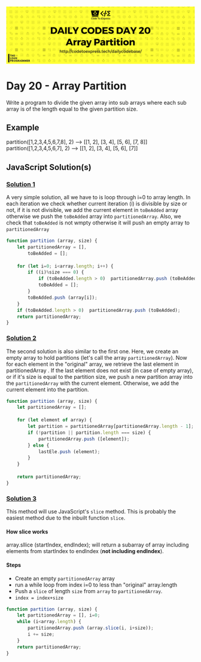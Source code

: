 ![cover](./cover.png)

# Day 20 - Array Partition

Write a program to divide the given array into sub arrays where each sub array is of the length equal to the given partition size.

## Example

partition([1,2,3,4,5,6,7,8], 2) --> [[1, 2], [3, 4], [5, 6], [7, 8]]
partition([1,2,3,4,5,6,7], 2) --> [[1, 2], [3, 4], [5, 6], [7]]

## JavaScript Solution(s)

### [Solution 1](./JavaScript/sol1.js)

A very simple solution, all we have to is loop through i=0 to array length. In each iteration we check whether current iteration (i) is divisible by size or not, if it is not divisible, we add the current element in `toBeAdded` array otherwise we push the `toBeAdded` array into `partitionedArray`. Also, we check that `toBeAdded` is not wmpty otherwise it will push an empty array to `partitionedArray`


```js
function partition (array, size) {
    let partitionedArray = [],
        toBeAdded = [];

    for (let i=0; i<array.length; i++) {
        if ((i)%size === 0) {
            if (toBeAdded.length > 0)  partitionedArray.push (toBeAdded);
            toBeAdded = [];
        }
        toBeAdded.push (array[i]);
    }
    if (toBeAdded.length > 0)  partitionedArray.push (toBeAdded);
    return partitionedArray;
}
```

### [Solution 2](./JavaScript/sol2.js)

The second solution is also similar to the first one. Here, we create an empty array to hold partitions (let's call the array `partitionedArray`). Now for each element in the "original" array, we retrieve the  last element in partitionedArray . If the last element does not exist (in case of empty array), or if it's size is equal to the partition size, we push a new partition array into the `partitionedArray` with the current element. Otherwise, we add the current element into the partition.

```js
function partition (array, size) {
    let partitionedArray = [];

    for (let element of array) {
        let partition = partitionedArray[partitionedArray.length - 1];
        if (!partition || partition.length === size) {
            partitionedArray.push ([element]);
        } else {
            lastEle.push (element);
        }
    }

    return partitionedArray;
}
```

### [Solution 3](./JavaScript/sol3.js)

This method will use JavaScript's `slice` method. This is probably the easiest method due to the inbuilt function `slice`. 

#### How slice works

array.sllice (startIndex, endIndex); will return a subarray of array including elements from startIndex to endIndex (**not including endIndex**).

#### Steps

- Create an empty `partitionedArray` array
- run a while loop from index i=0 to less than "original" array.length
- Push a `slice` of length `size` from `array` to `partitionedArray`.
- `index = index+size`

```js
function partition (array, size) {
    let partitionedArray = [], i=0;
    while (i<array.length) {
        partitionedArray.push (array.slice(i, i+size));
        i += size;
    }
    return partitionedArray;
}
```